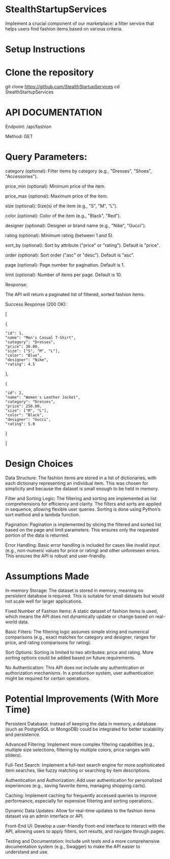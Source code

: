 # StealthStartupServices
Implement a crucial  component of our marketplace: a filter service that helps users find fashion items based on  various criteria.

# Setup Instructions
# Clone the repository
git clone https://github.com/StealthStartupServices
cd StealthStartupServices

# API DOCUMENTATION
Endpoint: /api/fashion

Method: GET

# Query Parameters:
category (optional): Filter items by category (e.g., "Dresses", "Shoes", "Accessories").

price_min (optional): Minimum price of the item.

price_max (optional): Maximum price of the item.

size (optional): Size(s) of the item (e.g., "S", "M", "L").

color (optional): Color of the item (e.g., "Black", "Red").

designer (optional): Designer or brand name (e.g., "Nike", "Gucci").

rating (optional): Minimum rating (between 1 and 5).

sort_by (optional): Sort by attribute ("price" or "rating"). Default is "price".

order (optional): Sort order ("asc" or "desc"). Default is "asc".

page (optional): Page number for pagination. Default is 1.

limit (optional): Number of items per page. Default is 10.

Response:

The API will return a paginated list of filtered, sorted fashion items.


Success Response (200 OK):

[

  {
    
    "id": 1,
    "name": "Men's Casual T-Shirt",
    "category": "Dresses",
    "price": 30.00,
    "size": ["S", "M", "L"],
    "color": "Blue",
    "designer": "Nike",
    "rating": 4.5
  },
  
  
  {
   
    "id": 2,
    "name": "Women's Leather Jacket",
    "category": "Dresses",
    "price": 250.00,
    "size": ["M", "L"],
    "color": "Black",
    "designer": "Gucci",
    "rating": 5.0
  
  }

]


# Design Choices

Data Structure: The fashion items are stored in a list of dictionaries, with each dictionary representing an individual item. This was chosen for simplicity and because the dataset is small enough to be held in memory.


 Filter and Sorting Logic: The filtering and sorting are implemented as list comprehensions for efficiency and clarity. The filters and sorts are applied in sequence, allowing flexible user queries. Sorting is done using Python’s sort method and a lambda function.


Pagination: Pagination is implemented by slicing the filtered and sorted list based on the page and limit parameters. This ensures only the requested portion of the data is returned.


Error Handling: Basic error handling is included for cases like invalid input (e.g., non-numeric values for price or rating) and other unforeseen errors. This ensures the API is robust and user-friendly.

# Assumptions Made

In-memory Storage: The dataset is stored in memory, meaning no persistent database is required. This is suitable for small datasets but would not scale well for larger applications.

Fixed Number of Fashion Items: A static dataset of fashion items is used, which means the API does not dynamically update or change based on real-world data.

Basic Filters: The filtering logic assumes simple string and numerical comparisons (e.g., exact matches for category and designer, ranges for price, and rating comparisons for rating).

Sort Options: Sorting is limited to two attributes: price and rating. More sorting options could be added based on future requirements.

No Authentication: This API does not include any authentication or authorization mechanisms. In a production system, user authentication might be required for certain operations.

# Potential Improvements (With More Time)

Persistent Database: Instead of keeping the data in memory, a database (such as PostgreSQL or MongoDB) could be integrated for better scalability and persistence.

Advanced Filtering: Implement more complex filtering capabilities (e.g., multiple size selections, filtering by multiple colors, price ranges with sliders).

Full-Text Search: Implement a full-text search engine for more sophisticated item searches, like fuzzy matching or searching by item descriptions.

Authentication and Authorization: Add user authentication for personalized experiences (e.g., saving favorite items, managing shopping carts).

Caching: Implement caching for frequently accessed queries to improve performance, especially for expensive filtering and sorting operations.

Dynamic Data Updates: Allow for real-time updates to the fashion items dataset via an admin interface or API.

Front-End UI: Develop a user-friendly front-end interface to interact with the API, allowing users to apply filters, sort results, and navigate through pages.

Testing and Documentation: Include unit tests and a more comprehensive documentation system (e.g., Swagger) to make the API easier to understand and use.

